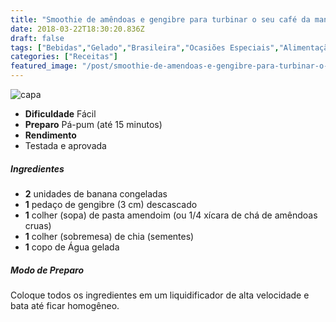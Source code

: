 ```yaml
---
title: "Smoothie de amêndoas e gengibre para turbinar o seu café da manhã"
date: 2018-03-22T18:30:20.836Z
draft: false
tags: ["Bebidas","Gelado","Brasileira","Ocasiões Especiais","Alimentação","Alimentação - cuidados","Alimentação light","Alimentação saudável","Bebidas"]
categories: ["Receitas"]
featured_image: "/post/smoothie-de-amendoas-e-gengibre-para-turbinar-o-seu-cafe-da-manha.5f88168d.jpg"
---
```


![capa](/post/smoothie-de-amendoas-e-gengibre-para-turbinar-o-seu-cafe-da-manha.5f88168d.jpg)

*   **Dificuldade** Fácil
*   **Preparo** Pá-pum (até 15 minutos)
*   **Rendimento**
*   Testada e aprovada
    

##### Ingredientes

*   **2** unidades de banana congeladas
*   **1** pedaço de gengibre (3 cm) descascado
*   **1** colher (sopa) de pasta amendoim (ou 1/4 xícara de chá de amêndoas cruas)
*   **1** colher (sobremesa) de chia (sementes)
*   **1** copo de Água gelada

##### Modo de Preparo

Coloque todos os ingredientes em um liquidificador de alta velocidade e bata até ficar homogêneo.
